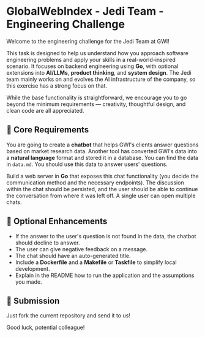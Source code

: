 # GlobalWebIndex - Jedi Team - Engineering Challenge

Welcome to the engineering challenge for the Jedi Team at GWI!

This task is designed to help us understand how you approach software engineering problems and apply your skills in a real-world-inspired scenario. It focuses on backend engineering using **Go**, with optional extensions into **AI/LLMs**, **product thinking**, and **system design**. The Jedi team mainly works on and evolves the AI infrastructure of the company, so this exercise has a strong focus on that.

While the base functionality is straightforward, we encourage you to go beyond the minimum requirements — creativity, thoughtful design, and clean code are all appreciated.

## 🧪 Core Requirements

You are going to create a **chatbot** that helps GWI's clients answer questions based on market research data. Another tool has converted GWI's data into a **natural language** format and stored it in a database. You can find the data in `data.md`. You should use this data to answer users' questions.

Build a web server in **Go** that exposes this chat functionality (you decide the communication method and the necessary endpoints). The discussion within the chat should be persisted, and the user should be able to continue the conversation from where it was left off. A single user can open multiple chats.

## 🌟 Optional Enhancements

- If the answer to the user's question is not found in the data, the chatbot should decline to answer.
- The user can give negative feedback on a message.
- The chat should have an auto-generated title.
- Include a **Dockerfile** and a **Makefile** or **Taskfile** to simplify local development.
- Explain in the README how to run the application and the assumptions you made.

## 🧩 Submission

Just fork the current repository and send it to us!

Good luck, potential colleague!
